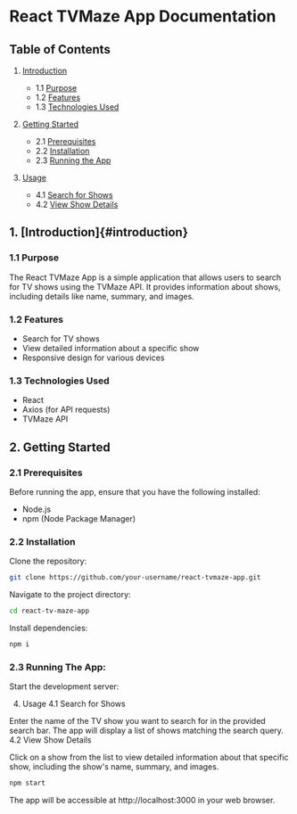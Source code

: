 # React TVMaze App Documentation

## Table of Contents

1. [Introduction](#introduction)
    - 1.1 [Purpose](#purpose)
    - 1.2 [Features](#features)
    - 1.3 [Technologies Used](#technologies-used)

2. [Getting Started](#getting-started)
    - 2.1 [Prerequisites](#prerequisites)
    - 2.2 [Installation](#installation)
    - 2.3 [Running the App](#running-the-app)

4. [Usage](#usage)
    - 4.1 [Search for Shows](#search-for-shows)
    - 4.2 [View Show Details](#view-show-details)

## 1. [Introduction]{#introduction}

### 1.1 Purpose

The React TVMaze App is a simple application that allows users to search for TV shows using the TVMaze API. It provides information about shows, including details like name, summary, and images.

### 1.2 Features

- Search for TV shows
- View detailed information about a specific show
- Responsive design for various devices

### 1.3 Technologies Used

- React
- Axios (for API requests)
- TVMaze API

## 2. Getting Started

### 2.1 Prerequisites

Before running the app, ensure that you have the following installed:

- Node.js
- npm (Node Package Manager)

### 2.2 Installation

Clone the repository:

```bash
git clone https://github.com/your-username/react-tvmaze-app.git
```

Navigate to the project directory:

```bash
cd react-tv-maze-app
```

Install dependencies:

```bash
npm i
```

### 2.3 Running The App:

Start the development server:

4. Usage
4.1 Search for Shows

Enter the name of the TV show you want to search for in the provided search bar. The app will display a list of shows matching the search query.
4.2 View Show Details

Click on a show from the list to view detailed information about that specific show, including the show's name, summary, and images.

```bash
npm start
```

The app will be accessible at http://localhost:3000 in your web browser.
